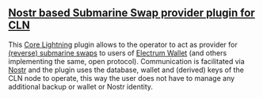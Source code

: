 ## <u>Nostr based Submarine Swap provider plugin for CLN</u>
This [Core Lightning](https://github.com/ElementsProject/lightning) plugin allows to
the operator to act as provider for [(reverse) submarine swaps](https://docs.lightning.engineering/the-lightning-network/multihop-payments/understanding-submarine-swaps)
to users of
[Electrum Wallet](https://electrum.org) (and others implementing the same, open protocol).
Communication is facilitated via [Nostr](https://nostr.com) and the plugin uses the database, wallet
and (derived) keys of the CLN node to operate, this way the user does not have to manage any additional
backup or wallet or Nostr identity.